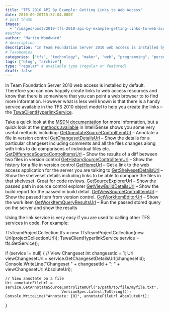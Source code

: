 ```yaml
---
title: "TFS 2010 API By Example: Getting Links to Web Access"
date: 2010-09-20T15:57:04.000Z
# post thumb
images:
  - "/images/post/2010-tfs-2010-api-by-example-getting-links-to-web-access.jpg"
#author
author: "Martin Woodward"
# description
description: "In Team Foundation Server 2010 web access is installed by default."
# Taxonomies
categories: ["tfs", "technology", "maker", "web", "programming", "personal"]
tags: ["blog", "archive"]
type: "regular" # available type (regular or featured)
draft: false
---
```

In Team Foundation Server 2010 web access is installed by default.  Therefore you can now happily create links to web access resources and know that there is somewhere that you can point a web browser to to find more information.  However what is less well known is that there is a handy service available in the TFS 2010 object model to help you create the links – the [TswaClientHyperlinkService](http://msdn.microsoft.com/en-us/library/ff734705.aspx). 

Take a quick look at the [MSDN documentation](http://msdn.microsoft.com/en-us/library/ff734705.aspx) for more information, but a quick look at the [methods available](http://msdn.microsoft.com/en-us/library/ff734705.aspx) in IntelliSense shows you some very useful methods including:  [GetAnnotateSourceControlItemUrl](http://msdn.microsoft.com/en-us/library/ff738094.aspx) – Annotate a file in version control  [GetChangesetDetailsUrl](http://msdn.microsoft.com/en-us/library/ff731890.aspx) – Show the details for a particular changeset including comments and all the files changes along with links to do comparisons of individual files etc.  [GetDifferenceSourceControlItemsUrl](http://msdn.microsoft.com/en-us/library/ff735213.aspx) – Show the results of a diff between two files in version control  [GetHistorySourceControlItemUrl](http://msdn.microsoft.com/en-us/library/ff731683.aspx) – Show the history for a file in version control  [GetHomeUrl](http://msdn.microsoft.com/en-us/library/ff734672.aspx) – Get a link to the web access application for the server you are talking to  [GetShelvesetDetailsUrl](http://msdn.microsoft.com/en-us/library/ff732568.aspx) – Show the shelveset details including links to be able to compare the files in that shelveset.  Great for code reviews.  [GetSourceExplorerUrl](http://msdn.microsoft.com/en-us/library/ff734143.aspx) – Show the passed path in source control explorer  [GetViewBuildDetailsUrl](http://msdn.microsoft.com/en-us/library/ff737275.aspx) – Show the build report for the passed in build detail.  [GetViewSourceControlItemUrl](http://msdn.microsoft.com/en-us/library/ff737186.aspx) – Show the passed item from version control.  [GetWorkItemEditorUrl](http://msdn.microsoft.com/en-us/library/ff736178.aspx) – Show the work item  [GetWorkItemQueryResultsUrl](http://msdn.microsoft.com/en-us/library/ff731630.aspx) – Run the passed stored query on the server and show the results 

Using the link service is very easy if you are used to calling other TFS services in code.  For example: 

TfsTeamProjectCollection tfs = new TfsTeamProjectCollection(new Uri(projectCollectionUrl));
TswaClientHyperlinkService service = tfs.GetService<TswaClientHyperlinkService>();
 
if (service != null)
{
    // View Changeset
    int changesetId = 1;
    Uri viewChangesetUrl = service.GetChangesetDetailsUrl(changesetId);
    Console.WriteLine("Changeset " + changesetId + ": " + viewChangesetUrl.AbsoluteUri);
 
    // View annotate on a file
    Uri annotateFileUrl = service.GetAnnotateSourceControlItemUrl("$/path/to/file/myfile.txt", 
                             VersionSpec.Latest.ToString());
    Console.WriteLine("Annotate: {0}", annotateFileUrl.AbsoluteUri);

}